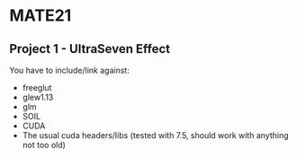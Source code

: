 # MATE21

## Project 1 - UltraSeven Effect
You have to include/link against:
- freeglut
- glew1.13
- glm
- SOIL
- CUDA
- The usual cuda headers/libs (tested with 7.5, should work with anything not too old)
